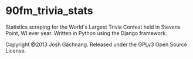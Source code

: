 90fm_trivia_stats
=================

Statistics scraping for the World's Largest Trivia Contest held in Stevens Point, WI ever year. Written in Python using the Django framework.

Copyright @2013 Josh Gachnang. Released under the GPLv3 Open Source License.
